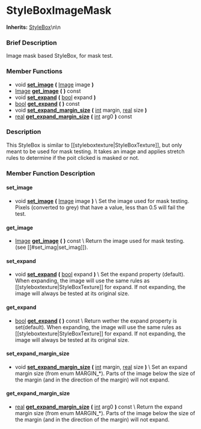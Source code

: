 #  StyleBoxImageMask  
**Inherits:** [StyleBox](class_stylebox)\\n\\n
###  Brief Description  
Image mask based StyleBox, for mask test.

###  Member Functions 
  * void  **[set_image](#set_image)**  **(** [Image](class_image) image  **)**
  * [Image](class_image)  **[get_image](#get_image)**  **(** **)** const
  * void  **[set_expand](#set_expand)**  **(** [bool](class_bool) expand  **)**
  * [bool](class_bool)  **[get_expand](#get_expand)**  **(** **)** const
  * void  **[set_expand_margin_size](#set_expand_margin_size)**  **(** [int](class_int) margin, [real](class_real) size  **)**
  * [real](class_real)  **[get_expand_margin_size](#get_expand_margin_size)**  **(** [int](class_int) arg0  **)** const

###  Description  
This StyleBox is similar to [[styleboxtexture|StyleBoxTexture]], but only meant to be used for mask testing. It takes an image and applies stretch rules to determine if the poit clicked is masked or not.

###  Member Function Description  

#### <a name="set_image">set_image</a>
  * void  **[set_image](#set_image)**  **(** [Image](class_image) image  **)**
\\
Set the image used for mask testing. Pixels (converted to grey) that have a value, less than 0.5 will fail the test.

#### <a name="get_image">get_image</a>
  * [Image](class_image)  **[get_image](#get_image)**  **(** **)** const
\\
Return the image used for mask testing. (see [[#set_imag|set_imag]]).

#### <a name="set_expand">set_expand</a>
  * void  **[set_expand](#set_expand)**  **(** [bool](class_bool) expand  **)**
\\
Set the expand property (default). When expanding, the image will use the same rules as [[styleboxtexture|StyleBoxTexture]] for expand. If not expanding, the image will always be tested at its original size.

#### <a name="get_expand">get_expand</a>
  * [bool](class_bool)  **[get_expand](#get_expand)**  **(** **)** const
\\
Return wether the expand property is set(default). When expanding, the image will use the same rules as [[styleboxtexture|StyleBoxTexture]] for expand. If not expanding, the image will always be tested at its original size.

#### <a name="set_expand_margin_size">set_expand_margin_size</a>
  * void  **[set_expand_margin_size](#set_expand_margin_size)**  **(** [int](class_int) margin, [real](class_real) size  **)**
\\
Set an expand margin size (from enum MARGIN_*). Parts of the image below the size of the margin (and in the direction of the margin) will not expand.

#### <a name="get_expand_margin_size">get_expand_margin_size</a>
  * [real](class_real)  **[get_expand_margin_size](#get_expand_margin_size)**  **(** [int](class_int) arg0  **)** const
\\
Return the expand margin size (from enum MARGIN_*). Parts of the image below the size of the margin (and in the direction of the margin) will not expand.
